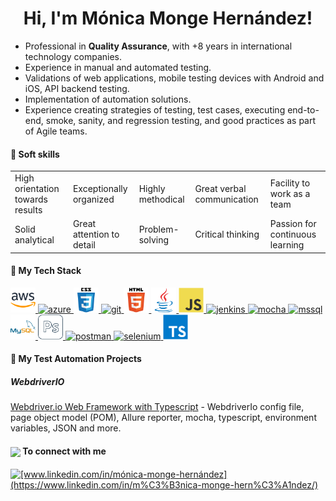 <h1 align="center">Hi, I'm Mónica Monge Hernández! </h1>

- Professional in <strong>Quality Assurance</strong>, with +8 years in international technology companies. <br/>
- Experience in manual and automated testing. <br/>
- Validations of web applications, mobile testing devices with Android and iOS, API backend testing. <br/>
- Implementation of automation solutions. <br/>
- Experience creating strategies of testing, test cases, executing end-to-end, smoke, sanity, and regression testing, and good practices as part of Agile teams.

<h4 align="left">🌱 Soft skills </h4>
<table>
<tbody>
        <tr>
            <td>High orientation towards results</td>
            <td>Exceptionally organized</td>
            <td>Highly methodical</td>
            <td>Great verbal communication</td>
            <td>Facility to work as a team</td>
        </tr>
          <tr>
            <td>Solid analytical</td>
            <td>Great attention to detail</td>
            <td>Problem-solving</td>
            <td>Critical thinking</td>
            <td>Passion for continuous learning</td>
        </tr>
  </tbody>
</table>

<h4 align="left">💎 My Tech Stack </h4>
<p align="left"> <a href="https://aws.amazon.com" target="_blank" rel="noreferrer"> <img src="https://raw.githubusercontent.com/devicons/devicon/master/icons/amazonwebservices/amazonwebservices-original-wordmark.svg" alt="aws" width="40" height="40"/> </a> <a href="https://azure.microsoft.com/en-in/" target="_blank" rel="noreferrer"> <img src="https://www.vectorlogo.zone/logos/microsoft_azure/microsoft_azure-icon.svg" alt="azure" width="40" height="40"/> </a> <a href="https://www.w3schools.com/css/" target="_blank" rel="noreferrer"> <img src="https://raw.githubusercontent.com/devicons/devicon/master/icons/css3/css3-original-wordmark.svg" alt="css3" width="40" height="40"/> </a> <a href="https://git-scm.com/" target="_blank" rel="noreferrer"> <img src="https://www.vectorlogo.zone/logos/git-scm/git-scm-icon.svg" alt="git" width="40" height="40"/> </a> <a href="https://www.w3.org/html/" target="_blank" rel="noreferrer"> <img src="https://raw.githubusercontent.com/devicons/devicon/master/icons/html5/html5-original-wordmark.svg" alt="html5" width="40" height="40"/> </a> <a href="https://www.java.com" target="_blank" rel="noreferrer"> <img src="https://raw.githubusercontent.com/devicons/devicon/master/icons/java/java-original.svg" alt="java" width="40" height="40"/> </a> <a href="https://developer.mozilla.org/en-US/docs/Web/JavaScript" target="_blank" rel="noreferrer"> <img src="https://raw.githubusercontent.com/devicons/devicon/master/icons/javascript/javascript-original.svg" alt="javascript" width="40" height="40"/> </a> <a href="https://www.jenkins.io" target="_blank" rel="noreferrer"> <img src="https://www.vectorlogo.zone/logos/jenkins/jenkins-icon.svg" alt="jenkins" width="40" height="40"/> </a> <a href="https://mochajs.org" target="_blank" rel="noreferrer"> <img src="https://www.vectorlogo.zone/logos/mochajs/mochajs-icon.svg" alt="mocha" width="40" height="40"/> </a> <a href="https://www.microsoft.com/en-us/sql-server" target="_blank" rel="noreferrer"> <img src="https://www.svgrepo.com/show/303229/microsoft-sql-server-logo.svg" alt="mssql" width="40" height="40"/> </a> <a href="https://www.mysql.com/" target="_blank" rel="noreferrer"> <img src="https://raw.githubusercontent.com/devicons/devicon/master/icons/mysql/mysql-original-wordmark.svg" alt="mysql" width="40" height="40"/> </a> <a href="https://www.photoshop.com/en" target="_blank" rel="noreferrer"> <img src="https://raw.githubusercontent.com/devicons/devicon/master/icons/photoshop/photoshop-line.svg" alt="photoshop" width="40" height="40"/> </a> <a href="https://postman.com" target="_blank" rel="noreferrer"> <img src="https://www.vectorlogo.zone/logos/getpostman/getpostman-icon.svg" alt="postman" width="40" height="40"/> </a> <a href="https://www.selenium.dev" target="_blank" rel="noreferrer"> <img src="https://raw.githubusercontent.com/detain/svg-logos/780f25886640cef088af994181646db2f6b1a3f8/svg/selenium-logo.svg" alt="selenium" width="40" height="40"/> </a> <a href="https://www.typescriptlang.org/" target="_blank" rel="noreferrer"> <img src="https://raw.githubusercontent.com/devicons/devicon/master/icons/typescript/typescript-original.svg" alt="typescript" width="40" height="40"/> </a> </p>

<h4 align="left"> 🤖 My Test Automation Projects  </h4>
<h5 align="left">  WebdriverIO  </h5>
<a href="https://github.com/MonicaMongeHernandez/webdriverio-web"> Webdriver.io Web Framework with Typescript</a> - WebdriverIo config file, page object model (POM), Allure reporter, mocha, typescript, environment variables, JSON and more.

<summary><h4><img src="https://emojis.slackmojis.com/emojis/images/1579216111/7550/pikachu_wave.gif?1579216111" align="center" width="25" /> To connect with me</h4></summary>

<p align="left">
<a href="https://www.linkedin.com/in/m%C3%B3nica-monge-hern%C3%A1ndez/" target="blank"><img align="center" src="https://raw.githubusercontent.com/rahuldkjain/github-profile-readme-generator/master/src/images/icons/Social/linked-in-alt.svg" alt="[www.linkedin.com/in/mónica-monge-hernández](https://www.linkedin.com/in/m%C3%B3nica-monge-hern%C3%A1ndez/)" height="30" width="40" /></a>
</p>


